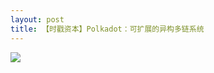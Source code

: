```yaml
---
layout: post
title: 【时戳资本】Polkadot：可扩展的异构多链系统
---
```

![](https://cdn.8btc.com/wp-content/uploads/2018/11/201811130911521371.jpg)
